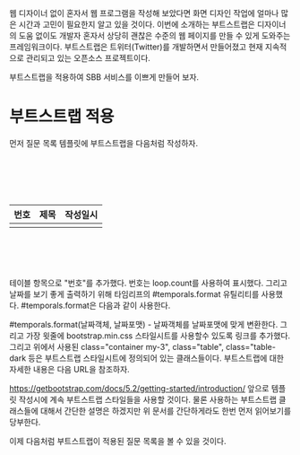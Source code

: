 웹 디자이너 없이 혼자서 웹 프로그램을 작성해 보았다면 화면 디자인 작업에 얼마나 많은 시간과 고민이 필요한지 알고 있을 것이다. 이번에 소개하는 부트스트랩은 디자이너의 도움 없이도 개발자 혼자서 상당히 괜찮은 수준의 웹 페이지를 만들 수 있게 도와주는 프레임워크이다. 부트스트랩은 트위터(Twitter)를 개발하면서 만들어졌고 현재 지속적으로 관리되고 있는 오픈소스 프로젝트이다.

부트스트랩을 적용하여 SBB 서비스를 이쁘게 만들어 보자.

# 부트스트랩 적용
먼저 질문 목록 템플릿에 부트스트랩을 다음처럼 작성하자.

<pre>
<code>

<link rel="stylesheet" type="text/css" th:href="@{/bootstrap.min.css}">
<div class="container my-3">
    <table class="table">
        <thead class="table-dark">
            <tr>
                <th>번호</th>
                <th>제목</th>
                <th>작성일시</th>
            </tr>
        </thead>
        <tbody>
            <tr th:each="question, loop : ${questionList}">
                <td th:text="${loop.count}"></td>
                <td>
                    <a th:href="@{|/question/detail/${question.id}|}" th:text="${question.subject}"></a>
                </td>
                <td th:text="${#temporals.format(question.createDate, 'yyyy-MM-dd HH:mm')}"></td>
            </tr>
        </tbody>
    </table>
</div>

</code>
</pre>

테이블 항목으로 "번호"를 추가했다. 번호는 loop.count를 사용하여 표시했다. 그리고 날짜를 보기 좋게 출력하기 위해 타임리프의 #temporals.format 유틸리티를 사용했다. #temporals.format은 다음과 같이 사용한다.

#temporals.format(날짜객체, 날짜포맷) - 날짜객체를 날짜포맷에 맞게 변환한다.
그리고 가장 윗줄에 bootstrap.min.css 스타일시트를 사용할수 있도록 링크를 추가했다. 그리고 위에서 사용된 class="container my-3", class="table", class="table-dark 등은 부트스트랩 스타일시트에 정의되어 있는 클래스들이다. 부트스트랩에 대한 자세한 내용은 다음 URL을 참조하자.

https://getbootstrap.com/docs/5.2/getting-started/introduction/
앞으로 템플릿 작성시에 계속 부트스트랩 스타일들을 사용할 것이다. 물론 사용하는 부트스트랩 클래스들에 대해서 간단한 설명은 하겠지만 위 문서를 간단하게라도 한번 먼저 읽어보기를 당부한다.

이제 다음처럼 부트스트랩이 적용된 질문 목록을 볼 수 있을 것이다.










<pre>
<code>

</code>
</pre>
